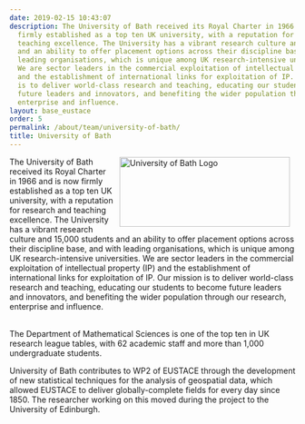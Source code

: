```yaml
---
date: 2019-02-15 10:43:07
description: The University of Bath received its Royal Charter in 1966 and is now
  firmly established as a top ten UK university, with a reputation for research and
  teaching excellence. The University has a vibrant research culture and 15,000 students
  and an ability to offer placement options across their discipline base, and with
  leading organisations, which is unique among UK research-intensive universities.
  We are sector leaders in the commercial exploitation of intellectual property (IP)
  and the establishment of international links for exploitation of IP. Our mission
  is to deliver world-class research and teaching, educating our students to become
  future leaders and innovators, and benefiting the wider population through our research,
  enterprise and influence.
layout: base_eustace
order: 5
permalink: /about/team/university-of-bath/
title: University of Bath
---
```


<p><a href="http://www.bath.ac.uk/" title="University of Bath"><img alt="University of Bath Logo" height="123" src="/eustace/static/media/uploads/partner_logos/uob_logo.png" style="margin-left: 10px; margin-right: 10px; float: right;" title="University of Bath Logo" width="300"></a>The University of Bath received its Royal Charter in 1966 and is now firmly established as a top ten UK university, with a reputation for research and teaching excellence. The University has a vibrant research culture and 15,000 students and an ability to offer placement options across their discipline base, and with leading organisations, which is unique among UK research-intensive universities. We are sector leaders in the commercial exploitation of intellectual property (IP) and the establishment of international links for exploitation of IP. Our mission is to deliver world-class research and teaching, educating our students to become future leaders and innovators, and benefiting the wider population through our research, enterprise and influence.</p>
<p><br>The Department of Mathematical Sciences is one of the top ten in UK research league tables, with 62 academic staff and more than 1,000 undergraduate students.</p>
<p></p>
<p>University of Bath contributes to WP2 of EUSTACE through the development of new statistical techniques for the analysis of geospatial data, which allowed EUSTACE to deliver globally-complete fields for every day since 1850. The researcher working on this moved during the project to the University of Edinburgh.<br><br></p>
